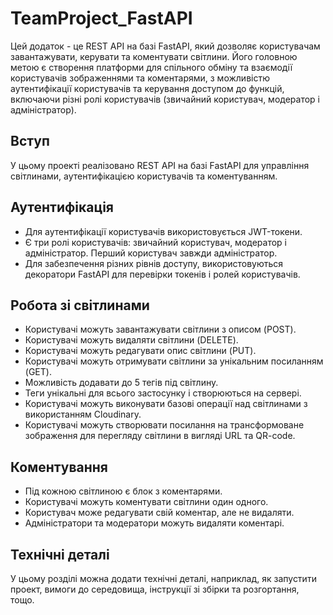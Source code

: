 # TeamProject_FastAPI
Цей додаток - це REST API на базі FastAPI, який дозволяє користувачам завантажувати, керувати та коментувати світлини. Його головною метою є створення платформи для спільного обміну та взаємодії користувачів зображеннями та коментарями, з можливістю аутентифікації користувачів та керування доступом до функцій, включаючи різні ролі користувачів (звичайний користувач, модератор і адміністратор).

## Вступ

У цьому проекті реалізовано REST API на базі FastAPI для управління світлинами, аутентифікацією користувачів та коментуванням.

## Аутентифікація

- Для аутентифікації користувачів використовується JWT-токени.
- Є три ролі користувачів: звичайний користувач, модератор і адміністратор. Перший користувач завжди адміністратор.
- Для забезпечення різних рівнів доступу, використовуються декоратори FastAPI для перевірки токенів і ролей користувачів.

## Робота зі світлинами

- Користувачі можуть завантажувати світлини з описом (POST).
- Користувачі можуть видаляти світлини (DELETE).
- Користувачі можуть редагувати опис світлини (PUT).
- Користувачі можуть отримувати світлини за унікальним посиланням (GET).
- Можливість додавати до 5 тегів під світлину.
- Теги унікальні для всього застосунку і створюються на сервері.
- Користувачі можуть виконувати базові операції над світлинами з використанням Cloudinary.
- Користувачі можуть створювати посилання на трансформоване зображення для перегляду світлини в вигляді URL та QR-code.

## Коментування

- Під кожною світлиною є блок з коментарями.
- Користувачі можуть коментувати світлини один одного.
- Користувач може редагувати свій коментар, але не видаляти.
- Адміністратори та модератори можуть видаляти коментарі.

## Технічні деталі

У цьому розділі можна додати технічні деталі, наприклад, як запустити проект, вимоги до середовища, інструкції зі збірки та розгортання, тощо.

